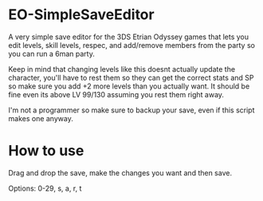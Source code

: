 # EO-SimpleSaveEditor

A very simple save editor for the 3DS Etrian Odyssey games that lets you edit levels, skill levels, respec, and add/remove members from the party so you can run a 6man party.

Keep in mind that changing levels like this doesnt actually update the character, you'll have to rest them so they can get the correct stats and SP so make sure you add +2 more levels than you actually want. It should be fine even its above LV 99/130 assuming you rest them right away.

I'm not a programmer so make sure to backup your save, even if this script makes one anyway.

# How to use
Drag and drop the save, make the changes you want and then save.

Options: 0-29, s, a, r, t
